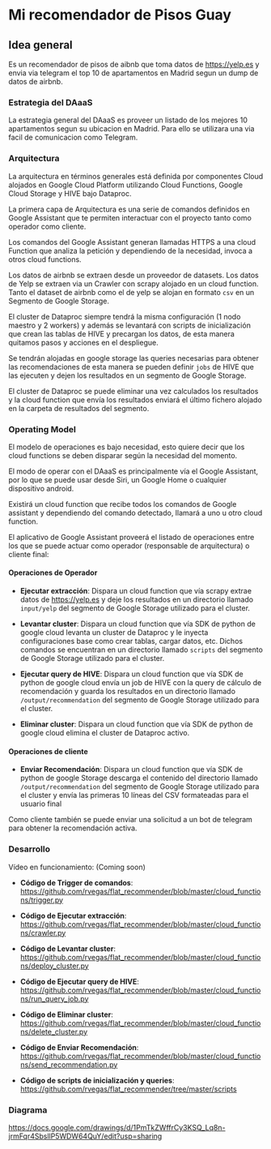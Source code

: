 # Mi recomendador de Pisos Guay

## Idea general

Es un recomendador de pisos de aibnb que toma datos de https://yelp.es y envia via 
telegram el top 10 de apartamentos en Madrid segun un dump de datos de airbnb.

### Estrategia del DAaaS

La estrategia general del DAaaS es proveer un listado de los mejores 10 apartamentos 
segun su ubicacion en Madrid. Para ello se utilizara una via facil de comunicacion 
como Telegram.

### Arquitectura

La arquitectura en términos generales está definida por componentes Cloud alojados en 
Google Cloud Platform utilizando Cloud Functions, Google Cloud Storage y HIVE bajo Dataproc.
  
La primera capa de Arquitectura es una serie de comandos definidos en Google Assistant que 
te permiten interactuar con el proyecto tanto como operador como cliente.

Los comandos del Google Assistant generan llamadas HTTPS a una cloud Function que analiza 
la petición y dependiendo de la necesidad, invoca a otros cloud functions.

Los datos de airbnb se extraen desde un proveedor de datasets. Los datos de Yelp se extraen 
via un Crawler con scrapy alojado en un cloud function. Tanto el dataset de airbnb como el 
de yelp se alojan en formato `csv` en un Segmento de Google Storage.

El cluster de Dataproc siempre tendrá la misma configuración (1 nodo maestro y 2 workers) y 
además se levantará con scripts de inicialización que crean las tablas de HIVE y precargan 
los datos, de esta manera quitamos pasos y acciones en el despliegue.
  
Se tendrán alojadas en google storage las queries necesarias para obtener las recomendaciones 
de esta manera se pueden definir `jobs` de HIVE que las ejecuten y dejen los resultados en 
un segmento de Google Storage.

El cluster de Dataproc se puede eliminar una vez calculados los resultados y la cloud function 
que envía los resultados enviará el último fichero alojado en la carpeta de resultados del segmento.
  
### Operating Model

El modelo de operaciones es bajo necesidad, esto quiere decir que los cloud functions se deben 
disparar según la necesidad del momento.

El modo de operar con el DAaaS es principalmente vía el Google Assistant, por lo que se puede 
usar desde Siri, un Google Home o cualquier dispositivo android. 

Existirá un cloud function que recibe todos los comandos de Google assistant y dependiendo 
del comando detectado, llamará a uno u otro cloud function.

El aplicativo de Google Assistant proveerá el listado de operaciones entre los que se puede 
actuar como operador (responsable de arquitectura) o cliente final:

#### Operaciones de Operador
  
- **Ejecutar extracción**: Dispara un cloud function que vía scrapy extrae datos de https://yelp.es y 
deje los resultados en un directorio llamado `input/yelp` del segmento de Google Storage utilizado 
para el cluster.
  
- **Levantar cluster**: Dispara un cloud function que vía SDK de python de google cloud levanta un 
cluster de Dataproc y le inyecta configuraciones base como crear tablas, cargar datos, etc. Dichos 
comandos se encuentran en un directorio llamado `scripts` del segmento de Google Storage utilizado 
para el cluster.
  
- **Ejecutar query de HIVE**: Dispara un cloud function que vía SDK de python de google cloud envía 
un job de HIVE con la query de cálculo de recomendación y guarda los resultados en un directorio 
llamado `/output/recommendation` del segmento de Google Storage utilizado para el cluster.
  
- **Eliminar cluster**: Dispara un cloud function que vía SDK de python de google cloud elimina el 
cluster de Dataproc activo.


#### Operaciones de cliente
  
- **Enviar Recomendación**: Dispara un cloud function que vía SDK de python de google Storage descarga 
el contenido del directorio llamado `/output/recommendation` del segmento de Google Storage utilizado 
para el cluster y envía las primeras 10 líneas del CSV formateadas para el usuario final

Como cliente también se puede enviar una solicitud a un bot de telegram para obtener la recomendación 
activa.

### Desarrollo

Vídeo en funcionamiento: (Coming soon)

- **Código de Trigger de comandos**: https://github.com/rvegas/flat_recommender/blob/master/cloud_functions/trigger.py

- **Código de Ejecutar extracción**: https://github.com/rvegas/flat_recommender/blob/master/cloud_functions/crawler.py
  
- **Código de Levantar cluster**: https://github.com/rvegas/flat_recommender/blob/master/cloud_functions/deploy_cluster.py
  
- **Código de Ejecutar query de HIVE**: https://github.com/rvegas/flat_recommender/blob/master/cloud_functions/run_query_job.py
  
- **Código de Eliminar cluster**: https://github.com/rvegas/flat_recommender/blob/master/cloud_functions/delete_cluster.py

- **Código de Enviar Recomendación**: https://github.com/rvegas/flat_recommender/blob/master/cloud_functions/send_recommendation.py

- **Código de scripts de inicialización y queries**: https://github.com/rvegas/flat_recommender/tree/master/scripts

### Diagrama

https://docs.google.com/drawings/d/1PmTkZWffrCy3KSQ_Lq8n-jrmFqr4SbsllP5WDW64QuY/edit?usp=sharing
